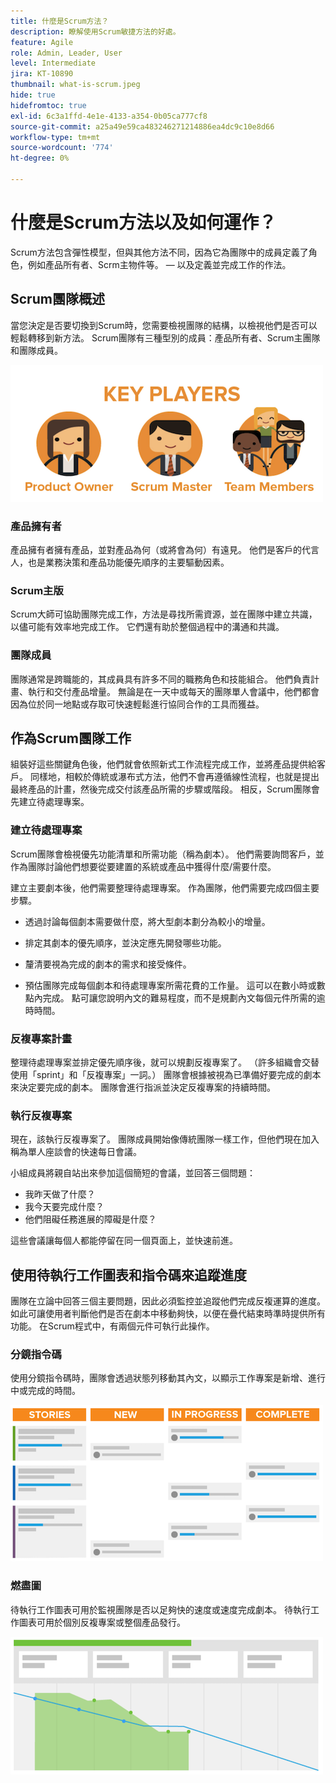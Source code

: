 ```yaml
---
title: 什麼是Scrum方法？
description: 瞭解使用Scrum敏捷方法的好處。
feature: Agile
role: Admin, Leader, User
level: Intermediate
jira: KT-10890
thumbnail: what-is-scrum.jpeg
hide: true
hidefromtoc: true
exl-id: 6c3a1ffd-4e1e-4133-a354-0b05ca777cf8
source-git-commit: a25a49e59ca483246271214886ea4dc9c10e8d66
workflow-type: tm+mt
source-wordcount: '774'
ht-degree: 0%

---
```


# 什麼是Scrum方法以及如何運作？

Scrum方法包含彈性模型，但與其他方法不同，因為它為團隊中的成員定義了角色，例如產品所有者、Scrm主物件等。  — 以及定義並完成工作的作法。

## Scrum團隊概述

當您決定是否要切換到Scrum時，您需要檢視團隊的結構，以檢視他們是否可以輕鬆轉移到新方法。 Scrum團隊有三種型別的成員：產品所有者、Scrum主團隊和團隊成員。

![Scrum團隊成員](assets/scrumteammembers-01.png)

### 產品擁有者

產品擁有者擁有產品，並對產品為何（或將會為何）有遠見。 他們是客戶的代言人，也是業務決策和產品功能優先順序的主要驅動因素。


### Scrum主版

Scrum大師可協助團隊完成工作，方法是尋找所需資源，並在團隊中建立共識，以儘可能有效率地完成工作。 它們還有助於整個過程中的溝通和共識。


### 團隊成員

團隊通常是跨職能的，其成員具有許多不同的職務角色和技能組合。 他們負責計畫、執行和交付產品增量。 無論是在一天中或每天的團隊單人會議中，他們都會因為位於同一地點或存取可快速輕鬆進行協同合作的工具而獲益。


## 作為Scrum團隊工作

組裝好這些關鍵角色後，他們就會依照新式工作流程完成工作，並將產品提供給客戶。 同樣地，相較於傳統或瀑布式方法，他們不會再遵循線性流程，也就是提出最終產品的計畫，然後完成交付該產品所需的步驟或階段。 相反，Scrum團隊會先建立待處理專案。



### 建立待處理專案

Scrum團隊會檢視優先功能清單和所需功能（稱為劇本）。 他們需要詢問客戶，並作為團隊討論他們想要從要建置的系統或產品中獲得什麼/需要什麼。


建立主要劇本後，他們需要整理待處理專案。 作為團隊，他們需要完成四個主要步驟。


* 透過討論每個劇本需要做什麼，將大型劇本劃分為較小的增量。

* 排定其劇本的優先順序，並決定應先開發哪些功能。

* 釐清要視為完成的劇本的需求和接受條件。

* 預估團隊完成每個劇本和待處理專案所需花費的工作量。 這可以在數小時或數點內完成。 點可讓您說明內文的難易程度，而不是規劃內文每個元件所需的逾時時間。


### 反複專案計畫

整理待處理專案並排定優先順序後，就可以規劃反複專案了。 （許多組織會交替使用「sprint」和「反複專案」一詞。） 團隊會根據被視為已準備好要完成的劇本來決定要完成的劇本。 團隊會進行指派並決定反複專案的持續時間。



### 執行反複專案

現在，該執行反複專案了。 團隊成員開始像傳統團隊一樣工作，但他們現在加入稱為單人座談會的快速每日會議。

小組成員將親自站出來參加這個簡短的會議，並回答三個問題：

* 我昨天做了什麼？
* 我今天要完成什麼？
* 他們阻礙任務進展的障礙是什麼？


這些會議讓每個人都能停留在同一個頁面上，並快速前進。



## 使用待執行工作圖表和指令碼來追蹤進度

團隊在立論中回答三個主要問題，因此必須監控並追蹤他們完成反複運算的進度。 如此可讓使用者判斷他們是否在劇本中移動夠快，以便在疊代結束時準時提供所有功能。 在Scrum程式中，有兩個元件可執行此操作。


### 分鏡指令碼

使用分鏡指令碼時，團隊會透過狀態列移動其內文，以顯示工作專案是新增、進行中或完成的時間。

![分鏡指令碼](assets/storyboard-01.png)


### 燃盡圖

待執行工作圖表可用於監視團隊是否以足夠快的速度或速度完成劇本。 待執行工作圖表可用於個別反複專案或整個產品發行。

![燃盡圖](assets/burndown-01.png)
